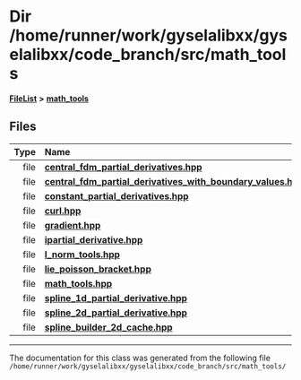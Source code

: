 

# Dir /home/runner/work/gyselalibxx/gyselalibxx/code\_branch/src/math\_tools



[**FileList**](files.md) **>** [**math\_tools**](dir_3ced5d1c6eac490d7704c2e023d148d8.md)












## Files

| Type | Name |
| ---: | :--- |
| file | [**central\_fdm\_partial\_derivatives.hpp**](central__fdm__partial__derivatives_8hpp.md) <br> |
| file | [**central\_fdm\_partial\_derivatives\_with\_boundary\_values.hpp**](central__fdm__partial__derivatives__with__boundary__values_8hpp.md) <br> |
| file | [**constant\_partial\_derivatives.hpp**](constant__partial__derivatives_8hpp.md) <br> |
| file | [**curl.hpp**](curl_8hpp.md) <br> |
| file | [**gradient.hpp**](gradient_8hpp.md) <br> |
| file | [**ipartial\_derivative.hpp**](ipartial__derivative_8hpp.md) <br> |
| file | [**l\_norm\_tools.hpp**](l__norm__tools_8hpp.md) <br> |
| file | [**lie\_poisson\_bracket.hpp**](lie__poisson__bracket_8hpp.md) <br> |
| file | [**math\_tools.hpp**](math__tools_8hpp.md) <br> |
| file | [**spline\_1d\_partial\_derivative.hpp**](spline__1d__partial__derivative_8hpp.md) <br> |
| file | [**spline\_2d\_partial\_derivative.hpp**](spline__2d__partial__derivative_8hpp.md) <br> |
| file | [**spline\_builder\_2d\_cache.hpp**](spline__builder__2d__cache_8hpp.md) <br> |



























































------------------------------
The documentation for this class was generated from the following file `/home/runner/work/gyselalibxx/gyselalibxx/code_branch/src/math_tools/`

